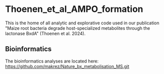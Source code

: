 # Thoenen_et_al_AMPO_formation

This is the home of all analytic and explorative code used in our publication "Maize root bacteria degrade host-specialized metabolites through the lactonase BxdA" (Thoenen et al. 2024).

## Bioinformatics
The bioinformatics analyses are located here: https://github.com/makrez/Nature_bx_metabolisation_MS.git

